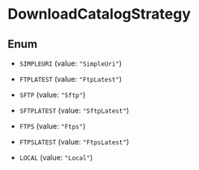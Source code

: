
# DownloadCatalogStrategy

## Enum


* `SIMPLEURI` (value: `"SimpleUri"`)

* `FTPLATEST` (value: `"FtpLatest"`)

* `SFTP` (value: `"Sftp"`)

* `SFTPLATEST` (value: `"SftpLatest"`)

* `FTPS` (value: `"Ftps"`)

* `FTPSLATEST` (value: `"FtpsLatest"`)

* `LOCAL` (value: `"Local"`)



